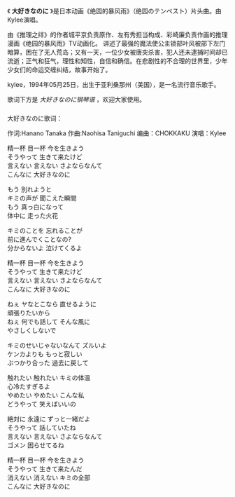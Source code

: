 

《 **大好きなのに** 》是日本动画《绝园的暴风雨》（绝园のテンペスト）片头曲。由Kylee演唱。

  

由《推理之绊》的作者城平京负责原作、左有秀担当构成、彩崎廉负责作画的推理漫画《绝园的暴风雨》TV动画化。
讲述了最强的魔法使公主锁部叶风被部下左门暗算，困在了无人荒岛；又有一天，一位少女被唐突杀害，犯人还未逮捕时间却已流逝；正气和狂气，理性和知性，自信和确信。在悲剧性的不合理的世界里，少年少女们的命运交缠纠结，故事开始了。

  

kylee，1994年05月25日，出生于亚利桑那州（美国），是一名流行音乐歌手。

  

歌词下方是 _大好きなのに钢琴谱_ ，欢迎大家使用。

###  
大好きなのに歌词：

作词:Hanano Tanaka 作曲:Naohisa Taniguchi 编曲：CHOKKAKU 演唱：Kylee  
  
  

精一杯 目一杯 今を生きよう  
そうやって 生きて来たけど  
言えない 言えない さよならなんて  
こんなに 大好きなのに

もう 別れようと  
キミの声が 聞こえた瞬間  
もう 真っ白になって  
体中に 走った火花

キミのことを 忘れることが  
前に進んでくことなの?  
分からないよ 泣けてくるよ

精一杯 目一杯 今を生きよう  
そうやって 生きて来たけど  
言えない 言えない さよならなんて  
こんなに 大好きなのに

ねぇ ヤなとこなら 直せるように  
頑張りたいから  
ねぇ 何でも話して そんな風に  
やさしくしないで

キミのせいじゃないなんて ズルいよ  
ケンカよりも もっと寂しい  
ぶつかり合った 過去に戻して

触れたい 触れたい キミの体温  
心冷たすぎるよ  
やめたい やめたい こんな私  
どうやって 笑えばいいの

絶対に 永遠に ずっと一緒だよ  
そうやって 話していたね  
言えない 言えない さよならなんて  
ゴメン 困らせてるね

精一杯 目一杯 今を生きよう  
そうやって 生きて来たんだ  
消えない 消えない キミの全部  
こんなに 大好きなのに

